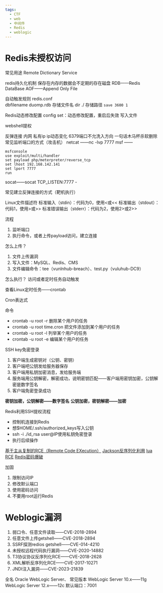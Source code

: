 ```yaml
---
tags:
  - CTF
  - web
  - 中间件
  - Redis
  - weblogic
---
```

# Redis未授权访问
常见用途
Remote Dictionary Service

redis持久化机制
保存在内存的数据会不定期的存在磁盘
RDB——Redis DataBase
AOF——Append Only File

自动触发规则
redis.conf   
dbfilename duomp.rdb 存储文件名
dir ./ 存储路径
`save 3600 1`

Redis动态修改配置
config set：动态修改配置，重启后失效
写入文件


webshell提权



反弹连接
内网 私有ip
ip动态变化
6379端口不允洗入方向
一句话木马杯杀软删除
常见监听端口的方式（攻击机）
netcat ——nc -lvp 7777
msf —— 
```
msfconsole
use exploit/multi/handler
set payload php/meterpreter/reverse_tcp
set lhost 192.168.142.141
set lport 7777
run
```
socat——socat TCP_LISTEN:7777 -

常见建立反弹连接的方式（靶机执行）


Linux文件描述符
标准输入（stdin）：代码为0，使用<或<<
标准输出（stdout）：代码1，使用>或>>
标准错误输出（stderr）：代码为2，使用2>或2>>

流程
1. 监听端口
2. 执行命令，或者上传payload访问，建立连接

怎么上传？
1. 文件上传漏洞
2. 写入文件：MySQL、Redis、CMS
3. 文件编辑命令：tee（vunlnhub-breach）、test.py（vuluhub-DC9）

怎么执行？
 访问或者定时任务自动触发


查看Linux定时任务——crontab





Cron表达式

命令
- crontab -u root -r 删除某个用户的任务
- crontab -u root time.cron 把文件添加到某个用户的任务
- crontab -u root -l 列举某个用户的任务
- crontab -u root -e 编辑某个用户的任务




SSH key免密登录
1. 客户端生成密钥对（公钥、密钥）
2. 客户端吧公钥发给服务器保存
3. 客户端用私钥加密消息，发给服务端
4. 服务端用公钥解密，解密成功，说明密钥匹配——客户端用密钥加密，公钥解密是数字签名
5. 客户端免密登录成功

**密钥加密，公钥解密——数字签名**
**公钥加密，密钥解密——加密**



Redis利用SSH提权流程
- 控制机连接到Redis
- 想$HOME/.ssh/authorized_keys写入公钥
- ssh -i  ./id_rsa user@IP使用私钥免密登录
- 执行后续操作

[基于主从复制的RCE（Remote Code EXecution）](未归纳/基于主从复制的RCE（Remote%20Code%20EXecution）.md)
[Jackson反序列化利用](未归纳/Jackson反序列化利用.md)
[lua RCE](未归纳/lua%20RCE.md)
[Redis密码爆破](未归纳/Redis密码爆破.md)




加固
1. 限制访问IP
2. 修改默认端口
3. 使用密码访问
4. 不要用root运行Redis

# Weblogic漏洞
1. 弱口令、任意文件读取——CVE-2018-2894
2. 任意文件上传getshell——CVE-2018-2894
3. SSRF探测redios getshell——CVE-014-4210
4. 未授权远程代码执行漏洞——CVE-2020-14882
5. T3协议协议反序列化RCE——CVE-2018-2628
6. XML解析反序列化RCE——CVE-2017-10271
7. JNDI注入漏洞——CVE-2023-21839

全名
Oracle WebLogic Server、
常见版本
WebLogic Server 10.x——11g
WebLogic Server 12.x——12c
默认端口：7001